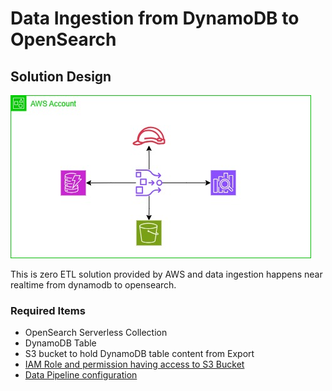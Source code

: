 # Data Ingestion from DynamoDB to OpenSearch

## Solution Design
![](data-ingestion-dynamodb-opensearch.jpg)

This is zero ETL solution provided by AWS and data ingestion happens near realtime from dynamodb to opensearch.

### Required Items  
* OpenSearch Serverless Collection
* DynamoDB Table
* S3 bucket to hold DynamoDB table content from Export 
* [IAM Role and permission having access to S3 Bucket](./iam-role-permission-policy.json)
* [Data Pipeline configuration](./data-pipeline.yml)

